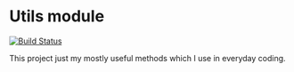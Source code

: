 # Utils module
[![Build Status](https://travis-ci.org/jad7/utils.svg?branch=master)](https://travis-ci.org/jad7/utils)

This project just my mostly useful methods which I use in everyday coding.
